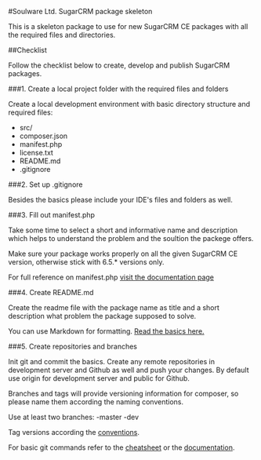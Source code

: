 #Soulware Ltd. SugarCRM package skeleton

This is a skeleton package to use for new SugarCRM CE packages with all the required files and directories.

##Checklist

Follow the checklist below to create, develop and publish SugarCRM packages.

###1. Create a local project folder with the required files and folders

Create a local development environment with basic directory structure and required files:
- src/
- composer.json
- manifest.php
- license.txt
- README.md
- .gitignore

###2. Set up .gitignore 

Besides the basics please include your IDE's files and folders as well.

###3. Fill out manifest.php

Take some time to select a short and informative name and description which helps to understand the problem and the soultion the packege offers.
 
Make sure your package works properly on all the given SugarCRM CE version, otherwise stick with 6.5.* versions only.

For full reference on manifest.php [visit the documentation page](http://support.sugarcrm.com/02_Documentation/04_Sugar_Developer/Sugar_Developer_Guide_6.5/02_Application_Framework/Module_Loader/02_Introduction_to_the_Manifest/)

###4. Create README.md

Create the readme file with the package name as title and a short description what problem the package supposed to solve.

You can use Markdown for formatting. [Read the basics here.](https://help.github.com/articles/markdown-basics/)

###5. Create repositories and branches

Init git and commit the basics. Create any remote repositories in development server and Github as well and push your changes. By default use origin for development server and public for Github. 

Branches and tags will provide versioning information for composer, so please name them according the naming conventions.

Use at least two branches:
-master
-dev

Tag versions according the [conventions](https://getcomposer.org/doc/04-schema.md#version).

For basic git commands refer to the [cheatsheet](https://training.github.com/kit/downloads/github-git-cheat-sheet.pdf) or the [documentation](http://git-scm.com/doc). 


